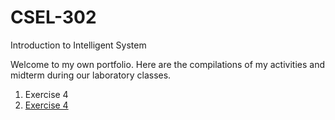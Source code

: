 # CSEL-302
Introduction to Intelligent System

Welcome to my own portfolio. Here are the compilations of my activities and midterm during our laboratory classes.

1. Exercise 4
2. <a href  = "2A_MONTESA_EXER5.ipynb/README.md">Exercise 4</a>
